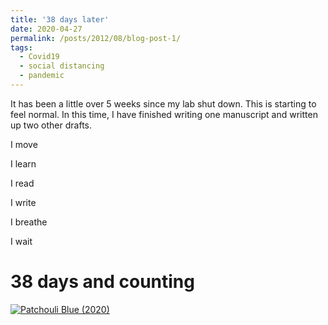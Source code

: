 ```yaml
---
title: '38 days later'
date: 2020-04-27
permalink: /posts/2012/08/blog-post-1/
tags:
  - Covid19
  - social distancing
  - pandemic
---
```


It has been a little over 5 weeks since my lab shut down. This is starting to feel normal.
In this time, I have finished writing one manuscript and written up two other drafts.

I move

I learn

I read

I write

I breathe

I wait


38 days and counting
======

[![Patchouli Blue (2020)](https://img.youtube.com/vi/5RkoPf44jvc/0.jpg)](https://www.youtube.com/watch?v=5RkoPf44jvc)
